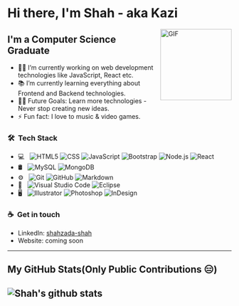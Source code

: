 # Hi there, I'm Shah - aka Kazi

<img align="right" alt="GIF" height="160px" src="https://media.giphy.com/media/836HiJc7pgzy8iNXCn/giphy.gif" />

## I'm a Computer Science Graduate

- 👨‍💻 I’m currently working on web development technologies like JavaScript, React etc.
- 📚 I’m currently learning everything about Frontend and Backend technologies.
- 💪🏼 Future Goals: Learn more technologies - Never stop creating new ideas.
- ⚡ Fun fact: I love to music & video games.

<h3> 🛠 &nbsp;Tech Stack</h3>

- 💻 &nbsp;
  ![HTML5](https://img.shields.io/badge/-HTML5-333333?style=flat&logo=HTML5)
  ![CSS](https://img.shields.io/badge/-CSS-333333?style=flat&logo=CSS3&logoColor=1572B6)
  ![JavaScript](https://img.shields.io/badge/-JavaScript-333333?style=flat&logo=javascript)
  ![Bootstrap](https://img.shields.io/badge/-Bootstrap-333333?style=flat&logo=bootstrap&logoColor=563D7C)
  ![Node.js](https://img.shields.io/badge/-Node.js-333333?style=flat&logo=node.js)
  ![React](https://img.shields.io/badge/-React-333333?style=flat&logo=react)
- 🛢 &nbsp;
  ![MySQL](https://img.shields.io/badge/-MySQL-333333?style=flat&logo=mysql)
  ![MongoDB](https://img.shields.io/badge/-MongoDB-333333?style=flat&logo=mongodb)
- ⚙️ &nbsp;
  ![Git](https://img.shields.io/badge/-Git-333333?style=flat&logo=git)
  ![GitHub](https://img.shields.io/badge/-GitHub-333333?style=flat&logo=github)
  ![Markdown](https://img.shields.io/badge/-Markdown-333333?style=flat&logo=markdown)
- 🔧 &nbsp;
  ![Visual Studio Code](https://img.shields.io/badge/-Visual%20Studio%20Code-333333?style=flat&logo=visual-studio-code&logoColor=007ACC)
  ![Eclipse](https://img.shields.io/badge/-Eclipse-333333?style=flat&logo=eclipse-ide&logoColor=2C2255)
- 🖥 &nbsp;
  ![Illustrator](https://img.shields.io/badge/-Illustrator-333333?style=flat&logo=adobe-illustrator)
  ![Photoshop](https://img.shields.io/badge/-Photoshop-333333?style=flat&logo=adobe-photoshop)
  ![InDesign](https://img.shields.io/badge/-InDesign-333333?style=flat&logo=adobe-indesign)
  
<h3>☕ &nbsp;Get in touch</h3>
  
- LinkedIn: <a href = "https://www.linkedin.com/in/shahzada-shah/">shahzada-shah</a>
- Website: coming soon
---

## My GitHub Stats(Only Public Contributions 😑) 
![Shah's github stats](https://github-readme-stats.vercel.app/api?username=shahstudios&hide=["issues"]&show_icons=true)
---
